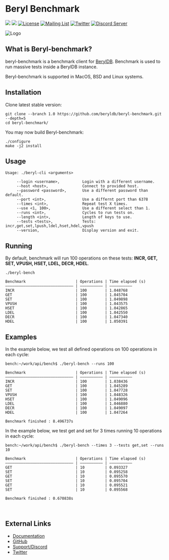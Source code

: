 # Beryl Benchmark

<a target="_blank" href="https://github.com/beryldb/beryl-benchmark/actions"><img src="https://github.com/beryldb/beryl-benchmark/workflows/Ubuntu%20build/badge.svg?2"></a>
<a target="_blank" href="https://github.com/beryldb/beryl-benchmark/actions"><img src="https://github.com/beryldb/beryl-benchmark/workflows/macOS%20build/badge.svg?2"></a>
[![License](https://img.shields.io/badge/License-BSD%203--Clause-blue.svg)](https://opensource.org/licenses/BSD-3-Clause)
[![Mailing List](https://img.shields.io/badge/email-google%20groups-4285F4 "beryldb@googlegroups.com")](https://groups.google.com/g/beryldb)
[![Twitter](https://img.shields.io/twitter/follow/beryldb?color=%23179CF0&logo=twitter&style=flat-square "@beryldb on Twitter")](https://twitter.com/beryldb)
[![Discord Server](https://img.shields.io/discord/823028202318200912?color=7289da&logo=discord "Discord Server")](https://discord.gg/GRCEuMdYRt)
<br>

![Logo](https://docs.beryl.dev/img/smaller.png??)

## What is Beryl-benchmark?

beryl-benchmark is a benchmark client for [BerylDB](https://github.com/beryldb/beryldb). 
Benchmark is used to run massive tests inside a BerylDB instance.

Beryl-benchmark is supported in MacOS, BSD and Linux systems.


## Installation

Clone latest stable version:

```
git clone --branch 1.0 https://github.com/beryldb/beryl-benchmark.git --depth=5
cd beryl-benchmark/
```

You may now build Beryl-benchmark:

```
./configure
make -j2 install
```

## Usage

```
Usage: ./beryl-cli <arguments>

     --login <username>,          Login with a different username.
     --host <host>,               Connect to provided host.
     --password <password>,       Use a different password than default.
     --port <int>,                Use a differnt port than 6378
     --times <int>,               Repeat test X times.
     --use <1, 100>,              Use a different select than 1.
     --runs <int>,                Cycles to run tests on. 
     --length <int>,              Length of keys to use.
     --tests <tests>,             Tests: incr,get,set,lpush,ldel,hset,hdel,vpush
     --version,                   Display version and exit.
```

## Running

By default, benchmark will run 100 operations on these tests: **INCR, GET, SET,
VPUSH, HSET, LDEL, DECR, HDEL**.

```
./beryl-bench

Benchmark                      | Operations | Time elapsed (s)
―――――――――――――――――――――――――――――― | ―――――――――― | ――――――――――
INCR                           | 100        | 1.048768  
GET                            | 100        | 1.045704  
SET                            | 100        | 1.049898  
VPUSH                          | 100        | 1.043575  
HSET                           | 100        | 1.042865  
LDEL                           | 100        | 1.042550  
DECR                           | 100        | 1.047340  
HDEL                           | 100        | 1.050391 
```

## Examples

In the example below, we test all defined operations on 100 operations
in each cycle:

```
bench:~/work/api/bench$ ./beryl-bench --runs 100

Benchmark                      | Operations | Time elapsed (s)
―――――――――――――――――――――――――――――― | ―――――――――― | ――――――――――
INCR                           | 100        | 1.038436  
GET                            | 100        | 1.045289  
SET                            | 100        | 1.047728  
VPUSH                          | 100        | 1.048326  
HSET                           | 100        | 1.049096  
LDEL                           | 100        | 1.046880  
DECR                           | 100        | 1.049097  
HDEL                           | 100        | 1.047264  

Benchmark finished : 8.496737s
```

In the example below, we test get and set for 3 times running 10 operations
in each cycle:

```
bench:~/work/api/bench$ ./beryl-bench --times 3 --tests get,set --runs 10

Benchmark                      | Operations | Time elapsed (s)
―――――――――――――――――――――――――――――― | ―――――――――― | ――――――――――
GET                            | 10         | 0.093327  
SET                            | 10         | 0.095258  
GET                            | 10         | 0.095570  
SET                            | 10         | 0.095704  
GET                            | 10         | 0.095521  
SET                            | 10         | 0.095568  

Benchmark finished : 0.670838s
```

<br>

## External Links

* [Documentation](https://docs.beryl.dev/cli/installation)
* [GitHub](https://github.com/beryldb/beryl-cli)
* [Support/Discord](https://discord.gg/GRCEuMdYRt)
* [Twitter](https://twitter.com/beryldb)
